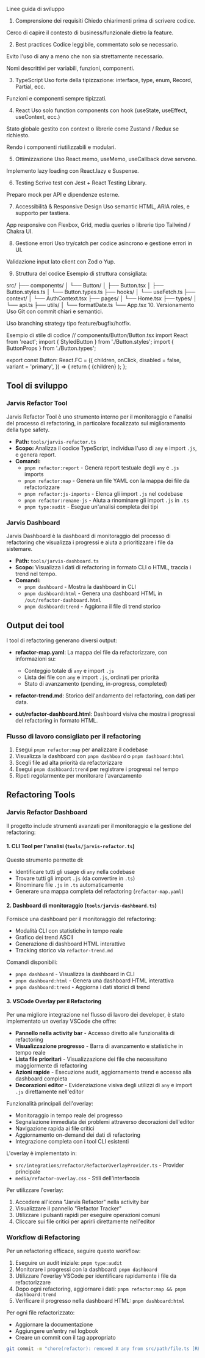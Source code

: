 Linee guida di sviluppo
1. Comprensione dei requisiti
Chiedo chiarimenti prima di scrivere codice.

Cerco di capire il contesto di business/funzionale dietro la feature.

2. Best practices
Codice leggibile, commentato solo se necessario.

Evito l'uso di any a meno che non sia strettamente necessario.

Nomi descrittivi per variabili, funzioni, componenti.

3. TypeScript
Uso forte della tipizzazione: interface, type, enum, Record, Partial, ecc.

Funzioni e componenti sempre tipizzati.

4. React
Uso solo function components con hook (useState, useEffect, useContext, ecc.)

Stato globale gestito con context o librerie come Zustand / Redux se richiesto.

Rendo i componenti riutilizzabili e modulari.

5. Ottimizzazione
Uso React.memo, useMemo, useCallback dove servono.

Implemento lazy loading con React.lazy e Suspense.

6. Testing
Scrivo test con Jest + React Testing Library.

Preparo mock per API e dipendenze esterne.

7. Accessibilità & Responsive Design
Uso semantic HTML, ARIA roles, e supporto per tastiera.

App responsive con Flexbox, Grid, media queries o librerie tipo Tailwind / Chakra UI.

8. Gestione errori
Uso try/catch per codice asincrono e gestione errori in UI.

Validazione input lato client con Zod o Yup.

9. Struttura del codice
Esempio di struttura consigliata:


src/
├── components/
│   └── Button/
│       ├── Button.tsx
│       ├── Button.styles.ts
│       └── Button.types.ts
├── hooks/
│   └── useFetch.ts
├── context/
│   └── AuthContext.tsx
├── pages/
│   └── Home.tsx
├── types/
│   └── api.ts
├── utils/
│   └── formatDate.ts
└── App.tsx
10. Versionamento
Uso Git con commit chiari e semantici.

Uso branching strategy tipo feature/bugfix/hotfix.

Esempio di stile di codice
// components/Button/Button.tsx
import React from 'react';
import { StyledButton } from './Button.styles';
import { ButtonProps } from './Button.types';

export const Button: React.FC<ButtonProps> = ({
  children,
  onClick,
  disabled = false,
  variant = 'primary',
}) => {
  return (
    <StyledButton onClick={onClick} disabled={disabled} variant={variant}>
      {children}
    </StyledButton>
  );
};

## Tool di sviluppo

### Jarvis Refactor Tool

Jarvis Refactor Tool è uno strumento interno per il monitoraggio e l'analisi del processo di refactoring, in particolare focalizzato sul miglioramento della type safety.

- **Path:** `tools/jarvis-refactor.ts`
- **Scopo:** Analizza il codice TypeScript, individua l'uso di `any` e import `.js`, e genera report.
- **Comandi:**
  - `pnpm refactor:report` - Genera report testuale degli `any` e `.js` imports
  - `pnpm refactor:map` - Genera un file YAML con la mappa dei file da refactorizzare
  - `pnpm refactor:js-imports` - Elenca gli import `.js` nel codebase
  - `pnpm refactor:rename-js` - Aiuta a rinominare gli import `.js` in `.ts`
  - `pnpm type:audit` - Esegue un'analisi completa dei tipi

### Jarvis Dashboard

Jarvis Dashboard è la dashboard di monitoraggio del processo di refactoring che visualizza i progressi e aiuta a prioritizzare i file da sistemare.

- **Path:** `tools/jarvis-dashboard.ts`
- **Scopo:** Visualizza i dati di refactoring in formato CLI o HTML, traccia i trend nel tempo.
- **Comandi:**
  - `pnpm dashboard` - Mostra la dashboard in CLI
  - `pnpm dashboard:html` - Genera una dashboard HTML in `/out/refactor-dashboard.html`
  - `pnpm dashboard:trend` - Aggiorna il file di trend storico

## Output dei tool

I tool di refactoring generano diversi output:

- **refactor-map.yaml**: La mappa dei file da refactorizzare, con informazioni su:
  - Conteggio totale di `any` e import `.js`
  - Lista dei file con `any` e import `.js`, ordinati per priorità
  - Stato di avanzamento (pending, in-progress, completed)

- **refactor-trend.md**: Storico dell'andamento del refactoring, con dati per data.

- **out/refactor-dashboard.html**: Dashboard visiva che mostra i progressi del refactoring in formato HTML.

### Flusso di lavoro consigliato per il refactoring

1. Esegui `pnpm refactor:map` per analizzare il codebase
2. Visualizza la dashboard con `pnpm dashboard` o `pnpm dashboard:html`
3. Scegli file ad alta priorità da refactorizzare
4. Esegui `pnpm dashboard:trend` per registrare i progressi nel tempo
5. Ripeti regolarmente per monitorare l'avanzamento

## Refactoring Tools

### Jarvis Refactor Dashboard

Il progetto include strumenti avanzati per il monitoraggio e la gestione del refactoring:

#### 1. CLI Tool per l'analisi (`tools/jarvis-refactor.ts`)

Questo strumento permette di:
- Identificare tutti gli usage di `any` nella codebase
- Trovare tutti gli import `.js` (da convertire in `.ts`)
- Rinominare file `.js` in `.ts` automaticamente
- Generare una mappa completa del refactoring (`refactor-map.yaml`)

#### 2. Dashboard di monitoraggio (`tools/jarvis-dashboard.ts`)

Fornisce una dashboard per il monitoraggio del refactoring:
- Modalità CLI con statistiche in tempo reale
- Grafico dei trend ASCII
- Generazione di dashboard HTML interattive
- Tracking storico via `refactor-trend.md`

Comandi disponibili:
- `pnpm dashboard` - Visualizza la dashboard in CLI
- `pnpm dashboard:html` - Genera una dashboard HTML interattiva
- `pnpm dashboard:trend` - Aggiorna i dati storici di trend

#### 3. VSCode Overlay per il Refactoring

Per una migliore integrazione nel flusso di lavoro dei developer, è stato implementato un overlay VSCode che offre:

- **Pannello nella activity bar** - Accesso diretto alle funzionalità di refactoring
- **Visualizzazione progresso** - Barra di avanzamento e statistiche in tempo reale
- **Lista file prioritari** - Visualizzazione dei file che necessitano maggiormente di refactoring
- **Azioni rapide** - Esecuzione audit, aggiornamento trend e accesso alla dashboard completa
- **Decorazioni editor** - Evidenziazione visiva degli utilizzi di `any` e import `.js` direttamente nell'editor

Funzionalità principali dell'overlay:
- Monitoraggio in tempo reale del progresso
- Segnalazione immediata dei problemi attraverso decorazioni dell'editor
- Navigazione rapida ai file critici
- Aggiornamento on-demand dei dati di refactoring
- Integrazione completa con i tool CLI esistenti

L'overlay è implementato in:
- `src/integrations/refactor/RefactorOverlayProvider.ts` - Provider principale
- `media/refactor-overlay.css` - Stili dell'interfaccia

Per utilizzare l'overlay:
1. Accedere all'icona "Jarvis Refactor" nella activity bar
2. Visualizzare il pannello "Refactor Tracker"
3. Utilizzare i pulsanti rapidi per eseguire operazioni comuni
4. Cliccare sui file critici per aprirli direttamente nell'editor

### Workflow di Refactoring

Per un refactoring efficace, seguire questo workflow:

1. Eseguire un audit iniziale: `pnpm type:audit`
2. Monitorare i progressi con la dashboard: `pnpm dashboard`
3. Utilizzare l'overlay VSCode per identificare rapidamente i file da refactorizzare
4. Dopo ogni refactoring, aggiornare i dati: `pnpm refactor:map && pnpm dashboard:trend`
5. Verificare il progresso nella dashboard HTML: `pnpm dashboard:html`

Per ogni file refactorizzato:
- Aggiornare la documentazione
- Aggiungere un'entry nel logbook
- Creare un commit con il tag appropriato

```bash
git commit -m "chore(refactor): removed X any from src/path/file.ts [REFACTOR-XX]"
```
